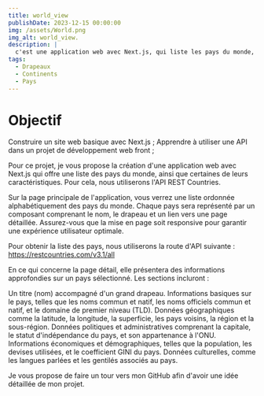 ```yaml
---
title: world_view
publishDate: 2023-12-15 00:00:00
img: /assets/World.png
img_alt: world_view.
description: |
  c'est une application web avec Next.js, qui liste les pays du monde, et affiche certaines de leurs caractéristiques..
tags:
  - Drapeaux
  - Continents
  - Pays
---
```


# Objectif 

Construire un site web basique avec Next.js ;
Apprendre à utiliser une API dans un projet de développement web front ;

Pour ce projet, je vous propose la création d'une application web avec Next.js qui offre une liste des pays du monde, ainsi que certaines de leurs caractéristiques. Pour cela, nous utiliserons l'API REST Countries.

Sur la page principale de l'application, vous verrez une liste ordonnée alphabétiquement des pays du monde. Chaque pays sera représenté par un composant comprenant le nom, le drapeau et un lien vers une page détaillée. Assurez-vous que la mise en page soit responsive pour garantir une expérience utilisateur optimale.

Pour obtenir la liste des pays, nous utiliserons la route d'API suivante : https://restcountries.com/v3.1/all

En ce qui concerne la page détail, elle présentera des informations approfondies sur un pays sélectionné. Les sections incluront :

Un titre (nom) accompagné d'un grand drapeau.
Informations basiques sur le pays, telles que les noms commun et natif, les noms officiels commun et natif, et le domaine de premier niveau (TLD).
Données géographiques comme la latitude, la longitude, la superficie, les pays voisins, la région et la sous-région.
Données politiques et administratives comprenant la capitale, le statut d'indépendance du pays, et son appartenance à l'ONU.
Informations économiques et démographiques, telles que la population, les devises utilisées, et le coefficient GINI du pays.
Données culturelles, comme les langues parlées et les gentilés associés au pays.

Je vous propose de faire un tour vers mon GitHub afin d'avoir une idée détaillée de mon projet.